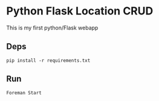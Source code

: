 # Python Flask Location CRUD

This is my first python/Flask webapp

## Deps

    pip install -r requirements.txt


## Run

    Foreman Start


